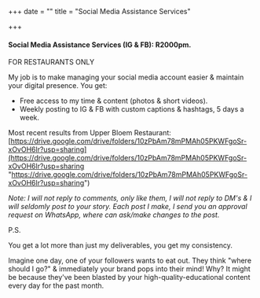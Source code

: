 +++
date = ""
title = "Social Media Assistance Services"

+++
#### Social Media Assistance Services (IG & FB): R2000pm.

FOR RESTAURANTS ONLY

My job is to make managing your social media account easier & maintain your digital presence. You get:

* Free access to my time & content (photos & short videos).
* Weekly posting to IG & FB with custom captions & hashtags, 5 days a week.

Most recent results from Upper Bloem Restaurant: [https://drive.google.com/drive/folders/10zPbAm78mPMAh05PKWFgoSr-xOvOH6lr?usp=sharing](https://drive.google.com/drive/folders/10zPbAm78mPMAh05PKWFgoSr-xOvOH6lr?usp=sharing "https://drive.google.com/drive/folders/10zPbAm78mPMAh05PKWFgoSr-xOvOH6lr?usp=sharing")

_Note: I will not reply to comments, only like them, I will not reply to DM's & I will seldomly post to your story. Each post I make, I send you an approval request on WhatsApp, where can ask/make changes to the post._

P.S.

You get a lot more than just my deliverables, you get my consistency.

Imagine one day, one of your followers wants to eat out. They think "where should I go?" & immediately your brand pops into their mind! Why? It might be because they've been blasted by your high-quality-educational content every day for the past month.